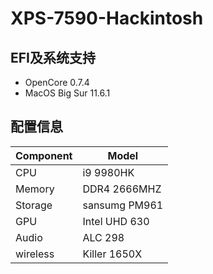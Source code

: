 # XPS-7590-Hackintosh
## EFI及系统支持
- OpenCore 0.7.4
- MacOS Big Sur 11.6.1
## 配置信息
| Component  | Model |
| ------------- | ------------- |
| CPU  | i9 9980HK  |
| Memory |  DDR4 2666MHZ |
| Storage | sansumg PM961 |
| GPU | Intel UHD 630 |
| Audio | ALC 298 |
| wireless | Killer 1650X |
